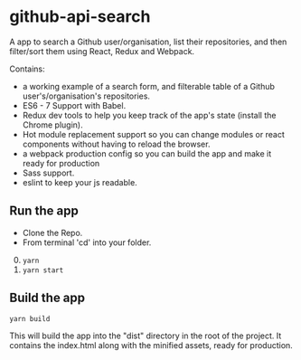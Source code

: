 # github-api-search
A app to search a Github user/organisation, list their repositories, and then filter/sort them using React, Redux and Webpack.

Contains:

* a working example of a search form, and filterable table of a Github user's/organisation's repositories.
* ES6 - 7 Support with Babel.
* Redux dev tools to help you keep track of the app's state (install the Chrome plugin).
* Hot module replacement support so you can change modules or react components without having to reload the browser.
* a webpack production config so you can build the app and make it ready for production
* Sass support.
* eslint to keep your js readable.

## Run the app

* Clone the Repo.
* From terminal 'cd' into your folder.
0. ```yarn```
0. ```yarn start```

## Build the app
```yarn build```

This will build the app into the "dist" directory in the root of the project. It contains the index.html along with the minified assets, ready for production.
